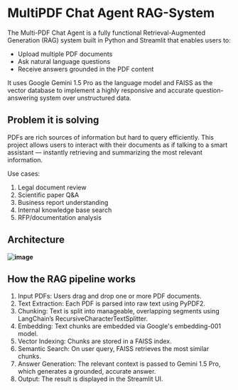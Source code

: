 # MultiPDF Chat Agent RAG-System

The Multi-PDF Chat Agent is a fully functional Retrieval-Augmented Generation (RAG) system built in Python and Streamlit that enables users to:

- Upload multiple PDF documents
- Ask natural language questions
- Receive answers grounded in the PDF content

It uses Google Gemini 1.5 Pro as the language model and FAISS as the vector database to implement a highly responsive and accurate question-answering system over unstructured data.

## Problem it is solving 
PDFs are rich sources of information but hard to query efficiently. This project allows users to interact with their documents as if talking to a smart assistant — instantly retrieving and summarizing the most relevant information.

Use cases:
1. Legal document review
2. Scientific paper Q&A
3. Business report understanding
4. Internal knowledge base search
5. RFP/documentation analysis


## Architecture
**![image](https://github.com/user-attachments/assets/e362be00-3490-4f9b-80ef-e7aaea6bffd4)**


## How the RAG pipeline works
1. Input PDFs: Users drag and drop one or more PDF documents.
2. Text Extraction: Each PDF is parsed into raw text using PyPDF2.
3. Chunking: Text is split into manageable, overlapping segments using LangChain’s RecursiveCharacterTextSplitter.
4. Embedding: Text chunks are embedded via Google's embedding-001 model.
5. Vector Indexing: Chunks are stored in a FAISS index.
6. Semantic Search: On user query, FAISS retrieves the most similar chunks.
7. Answer Generation: The relevant context is passed to Gemini 1.5 Pro, which generates a grounded, accurate answer.
8. Output: The result is displayed in the Streamlit UI.


